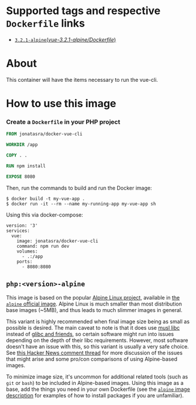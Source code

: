 # Supported tags and respective `Dockerfile` links

- [`3.2.1-alpine`(*vue-3.2.1-alpine/Dockerfile*)](https://github.com/johnt1000/docker-vue-cli/blob/vue-3.2.1-alpine/Dockerfile)

# About

This container will have the items necessary to run the vue-cli.

# How to use this image

### Create a `Dockerfile` in your PHP project

```dockerfile
FROM jonatasra/docker-vue-cli

WORKDIR /app

COPY . .

RUN npm install

EXPOSE 8080
```

Then, run the commands to build and run the Docker image:

```console
$ docker build -t my-vue-app .
$ docker run -it --rm --name my-running-app my-vue-app sh
```

Using this via docker-compose:

```dockerf
version: '3'
services:
  vue:
    image: jonatasra/docker-vue-cli
    command: npm run dev
    volumes:
      - .:/app
    ports:
      - 8080:8080
```

## `php:<version>-alpine`

This image is based on the popular [Alpine Linux project](http://alpinelinux.org), available in [the `alpine` official image](https://hub.docker.com/_/alpine). Alpine Linux is much smaller than most distribution base images (~5MB), and thus leads to much slimmer images in general.

This variant is highly recommended when final image size being as small as possible is desired. The main caveat to note is that it does use [musl libc](http://www.musl-libc.org) instead of [glibc and friends](http://www.etalabs.net/compare_libcs.html), so certain software might run into issues depending on the depth of their libc requirements. However, most software doesn't have an issue with this, so this variant is usually a very safe choice. See [this Hacker News comment thread](https://news.ycombinator.com/item?id=10782897) for more discussion of the issues that might arise and some pro/con comparisons of using Alpine-based images.

To minimize image size, it's uncommon for additional related tools (such as `git` or `bash`) to be included in Alpine-based images. Using this image as a base, add the things you need in your own Dockerfile (see the [`alpine` image description](https://hub.docker.com/_/alpine/) for examples of how to install packages if you are unfamiliar).